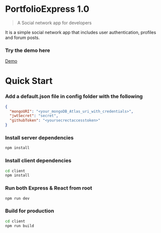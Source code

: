 # PortfolioExpress 1.0

> A Social network app for developers

It is a simple social network app that includes user authentication, profiles and forum posts.

### Try the demo here

[Demo](https://portfoliosexpress.herokuapp.com)

# Quick Start

### Add a default.json file in config folder with the following

```json
{
  "mongoURI": "<your_mongoDB_Atlas_uri_with_credentials>",
  "jwtSecret": "secret",
  "githubToken": "<yoursecrectaccesstoken>"
}
```

### Install server dependencies

```bash
npm install
```

### Install client dependencies

```bash
cd client
npm install
```

### Run both Express & React from root

```bash
npm run dev
```

### Build for production

```bash
cd client
npm run build
```


